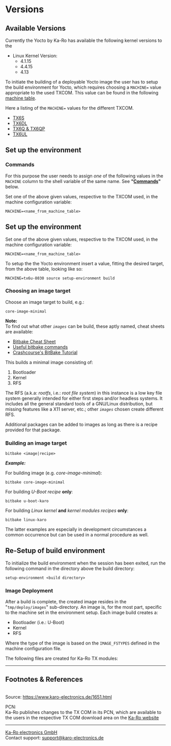 # Versions


## Available Versions
Currently the Yocto by Ka-Ro has available the following kernel versions to the

* Linux Kernel Version:
  - 4.1.15
  - 4.4.15
  - 4.13


To initiate the building of a deployable Yocto image the user has to setup the
build environment for Yocto, which requires choosing a `MACHINE=` value
appropriate to the used TXCOM. This value can be found in the following
[machine table](yocto_machine-table.md).

Here a listing of the `MACHINE=` values for the different TXCOM.

* [TX6S](yocto_machine-table.md#tx6s)
* [TX6DL](yocto_machine-table.md#tx6dl)
* [TX6Q & TX6QP](yocto_machine-table.md#tx6q-tx6qp)
* [TX6UL](yocto_machine-table.md#tx6ul)

## Set up the environment
### Commands
For this purpose the user needs to assign *one* of the following values in
the `MACHINE` column to the shell variable of the same name.
See __"[Commands](#Commands)"__ below.

Set one of the above given values, respective to the TXCOM used, in the machine
configuration variable:

`MACHINE=<name_from_machine_table>`

## Set up the environment
Set one of the above given values, respective to the TXCOM used, in the machine
configuration variable:

`MACHINE=<name_from_machine_table>`

To setup the the Yocto environment insert a value, fitting the desired target,
from the above table, looking like so:

`MACHINE=tx6u-8030 source setup-environment build`

### Choosing an image target
Choose an image target to build, e.g.:

`core-image-minimal`

**Note:**  
To find out what other _`images`_ can be build, these aptly named, cheat sheets
are available:

* [Bitbake Cheat Sheet][3]
* [Useful bitbake commands][4]
* [Crashcourse's BitBake Tutorial][5]

This builds a minimal image consisting of:

1. Bootloader
2. Kernel
3. RFS

The RFS (a.k.a: _rootfs_, i.e.: _root file system_) in this instance is a
low key file system generally intended for either first steps and/or headless
systems. It includes all the general standard tools of a GNU/Linux
distribution, but missing features like a X11 server, etc.; other _`images`_
chosen create different RFS.

Additional packages can be added to images as long as there is a recipe
provided for that package.

### Building an image target

`bitbake <image|recipe>`

_**Example:**_

For building image (e.g. _core-image-minimal_):

`bitbake core-image-minimal`

For building _U-Boot_ _recipe_ **only**:

`bitbake u-boot-karo`

For building _Linux kernel_ **and** _kernel modules_ _recipes_ **only**:

`bitbake linux-karo`

The latter examples are especially in development circumstances a common occurrence
but can be used in a normal procedure as well.


## Re-Setup of build environment
To initialize the build environment when the session has been exited, run the
following command in the directory above the build directory:

`setup-environment <build directory>`

### Image Deployment
After a build is complete, the created image resides in the "`tmp/deploy/images`"
sub-directory. An image is, for the most part, specific to the machine set in
the environment setup. Each image build creates a:

* Bootloader (i.e.: U-Boot)
* Kernel
* RFS

Where the type of the image is based on the `IMAGE_FSTYPES` defined in the
machine configuration file.

The following files are created for Ka-Ro TX modules:

---
## Footnotes & References
<a id="source"></a>  
Source: <https://www.karo-electronics.de/1651.html>

<a name="pcn">PCN</a>:  
Ka-Ro publishes changes to the TX COM in its PCN, which are available to the
users in the respective TX COM download area on the [Ka-Ro website][2]  

[2]: http://www.karo-electronics.de
[3]: http://elinux.org/Bitbake_Cheat_Sheet
[4]: https://community.nxp.com/docs/DOC-94953
[5]: http://www.crashcourse.ca/wiki/index.php/BitBake_Tutorial

---
[Ka-Ro electronics GmbH](http://www.karo-electronics.de)  
Contact support: support@karo-electronics.de
